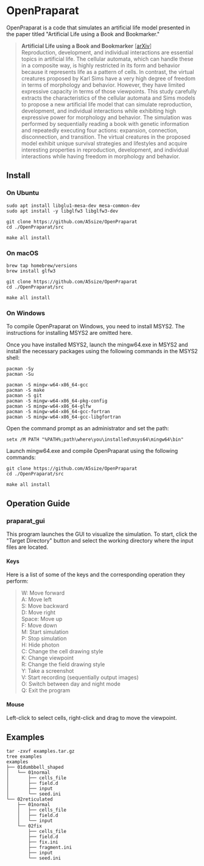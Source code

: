 # OpenPraparat

OpenPraparat is a code that simulates an artificial life model presented in the paper titled "Artificial Life using a Book and Bookmarker." 

>__Artificial Life using a Book and Bookmarker__ [[arXiv](https://arxiv.org/abs/2210.12854)] <br>
>Reproduction, development, and individual interactions are essential topics in artificial life. The cellular automata, which can handle these in a composite way, is highly restricted in its form and behavior because it represents life as a pattern of cells. In contrast, the virtual creatures proposed by Karl Sims have a very high degree of freedom in terms of morphology and behavior. However, they have limited expressive capacity in terms of those viewpoints. This study carefully extracts the characteristics of the cellular automata and Sims models to propose a new artificial life model that can simulate reproduction, development, and individual interactions while exhibiting high expressive power for morphology and behavior. The simulation was performed by sequentially reading a book with genetic information and repeatedly executing four actions: expansion, connection, disconnection, and transition. The virtual creatures in the proposed model exhibit unique survival strategies and lifestyles and acquire interesting properties in reproduction, development, and individual interactions while having freedom in morphology and behavior.

## Install 

### On Ubuntu
```
sudo apt install libglu1-mesa-dev mesa-common-dev
sudo apt install -y libglfw3 libglfw3-dev

git clone https://github.com/A5size/OpenPraparat
cd ./OpenPraparat/src

make all install
```

### On macOS
```
brew tap homebrew/versions
brew install glfw3

git clone https://github.com/A5size/OpenPraparat
cd ./OpenPraparat/src

make all install
```

### On Windows
To compile OpenPraparat on Windows, you need to install MSYS2. 
The instructions for installing MSYS2 are omitted here.

Once you have installed MSYS2, launch the mingw64.exe in MSYS2 
and install the necessary packages using the following commands in the MSYS2 shell:
```
pacman -Sy
pacman -Su

pacman -S mingw-w64-x86_64-gcc
pacman -S make
pacman -S git
pacman -S mingw-w64-x86_64-pkg-config
pacman -S mingw-w64-x86_64-glfw
pacman -S mingw-w64-x86_64-gcc-fortran
pacman -S mingw-w64-x86_64-gcc-libgfortran
```

Open the command prompt as an administrator and set the path: 
```
setx /M PATH "%PATH%;path\where\you\installed\msys64\mingw64\bin"
```

Launch mingw64.exe and compile OpenPraparat using the following commands: 
```
git clone https://github.com/A5size/OpenPraparat
cd ./OpenPraparat/src

make all install
```


## Operation Guide

### praparat_gui
This program launches the GUI to visualize the simulation. To start, click the "Target Directory" button and select the working directory where the input files are located.

#### Keys
Here is a list of some of the keys and the corresponding operation they perform: 
>W: Move forward <br>
>A: Move left <br>
>S: Move backward <br>
>D: Move right <br> 
>Space: Move up <br> 
>F: Move down <br> 
>M: Start simulation <br>
>P: Stop simulation <br>
>H: Hide photon <br>
>C: Change the cell drawing style <br>
>K: Change viewpoint <br>
>R: Change the field drawing style <br>
>Y: Take a screenshot <br>
>V: Start recording (sequentially output images) <br>
>O: Switch between day and night mode <br>
>Q: Exit the program <br>

#### Mouse
Left-click to select cells, right-click and drag to move the viewpoint. 


## Examples
```
tar -zxvf examples.tar.gz 
tree examples
examples
├── 01dumbbell_shaped
│   └── 01normal
│       ├── cells_file
│       ├── field.d
│       ├── input
│       └── seed.ini
└── 02reticulated
    ├── 01normal
    │   ├── cells_file
    │   ├── field.d
    │   └── input
    └── 02fix
        ├── cells_file
        ├── field.d
        ├── fix.ini
        ├── fragment.ini
        ├── input
        └── seed.ini
```

